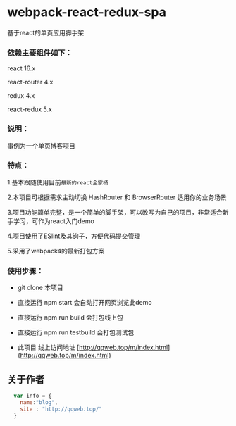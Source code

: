 # webpack-react-redux-spa
基于react的单页应用脚手架

### 依赖主要组件如下：

react 16.x

react-router 4.x

redux 4.x

react-redux 5.x

### 说明：

事例为一个单页博客项目

### 特点：

1.基本跟随使用目前`最新的react全家桶`

2.本项目可根据需求主动切换 HashRouter 和 BrowserRouter 适用你的业务场景

3.项目功能简单完整，是一个简单的脚手架，可以改写为自己的项目，非常适合新手学习，可作为react入门demo

4.项目使用了ESlint及其钩子，方便代码提交管理

5.采用了webpack4的最新打包方案

### 使用步骤：

* git clone 本项目

* 直接运行 npm start 会自动打开网页浏览此demo

* 直接运行 npm run build 会打包线上包

* 直接运行 npm run testbuild 会打包测试包

* 此项目 线上访问地址 [http://qqweb.top/m/index.html](http://qqweb.top/m/index.html) 


## 关于作者

```javascript
  var info = {
    name:"blog",
    site : "http://qqweb.top/"
  }
```